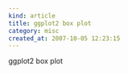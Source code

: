 ```yaml
--- 
kind: article
title: ggplot2 box plot
category: misc
created_at: 2007-10-05 12:23:15
---
```

ggplot2 box plot
